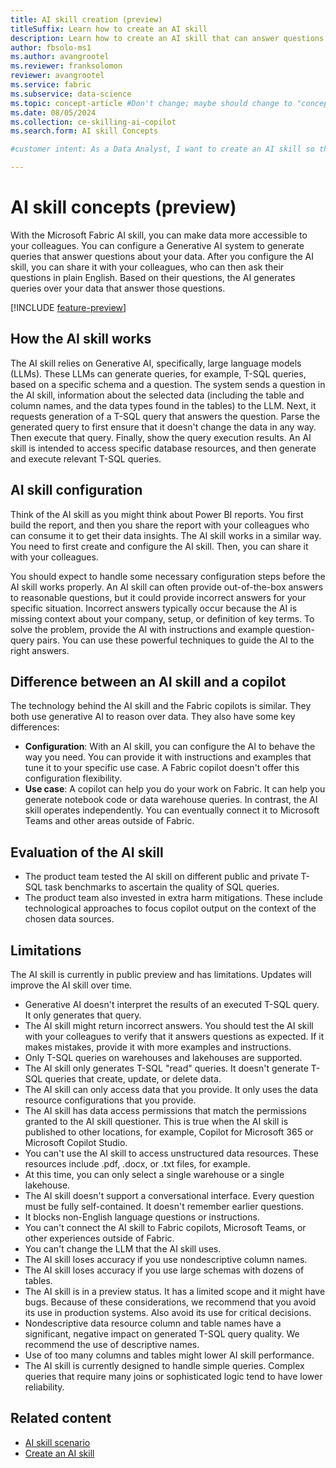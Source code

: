 ```yaml
---
title: AI skill creation (preview)
titleSuffix: Learn how to create an AI skill
description: Learn how to create an AI skill that can answer questions about data.
author: fbsolo-ms1
ms.author: avangrootel
ms.reviewer: franksolomon
reviewer: avangrootel
ms.service: fabric
ms.subservice: data-science
ms.topic: concept-article #Don't change; maybe should change to "conceptual".
ms.date: 08/05/2024
ms.collection: ce-skilling-ai-copilot
ms.search.form: AI skill Concepts

#customer intent: As a Data Analyst, I want to create an AI skill so that I can make it easier for me and my colleagues to get answers from data.

---
```


# AI skill concepts (preview)

With the Microsoft Fabric AI skill, you can make data more accessible to your colleagues. You can configure a Generative AI system to generate queries that answer questions about your data. After you configure the AI skill, you can share it with your colleagues, who can then ask their questions in plain English. Based on their questions, the AI generates queries over your data that answer those questions.

[!INCLUDE [feature-preview](../includes/feature-preview-note.md)]

## How the AI skill works

The AI skill relies on Generative AI, specifically, large language models (LLMs). These LLMs can generate queries, for example, T-SQL queries, based on a specific schema and a question. The system sends a question in the AI skill, information about the selected data (including the table and column names, and the data types found in the tables) to the LLM. Next, it requests generation of a T-SQL query that answers the question. Parse the generated query to first ensure that it doesn't change the data in any way. Then execute that query. Finally, show the query execution results. An AI skill is intended to access specific database resources, and then generate and execute relevant T-SQL queries.

## AI skill configuration

Think of the AI skill as you might think about Power BI reports. You first build the report, and then you share the report with your colleagues who can consume it to get their data insights. The AI skill works in a similar way. You need to first create and configure the AI skill. Then, you can share it with your colleagues.

You should expect to handle some necessary configuration steps before the AI skill works properly. An AI skill can often provide out-of-the-box answers to reasonable questions, but it could provide incorrect answers for your specific situation. Incorrect answers typically occur because the AI is missing context about your company, setup, or definition of key terms. To solve the problem, provide the AI with instructions and example question-query pairs. You can use these powerful techniques to guide the AI to the right answers.

## Difference between an AI skill and a copilot

The technology behind the AI skill and the Fabric copilots is similar. They both use generative AI to reason over data. They also have some key differences:

- **Configuration**: With an AI skill, you can configure the AI to behave the way you need. You can provide it with instructions and examples that tune it to your specific use case. A Fabric copilot doesn't offer this configuration flexibility.
- **Use case**: A copilot can help you do your work on Fabric. It can help you generate notebook code or data warehouse queries. In contrast, the AI skill operates independently. You can eventually connect it to Microsoft Teams and other areas outside of Fabric.

## Evaluation of the AI skill

- The product team tested the AI skill on different public and private T-SQL task benchmarks to ascertain the quality of SQL queries.
- The product team also invested in extra harm mitigations. These include technological approaches to focus copilot output on the context of the chosen data sources.

## Limitations

The AI skill is currently in public preview and has limitations. Updates will improve the AI skill over time.

- Generative AI doesn't interpret the results of an executed T-SQL query. It only generates that query.
- The AI skill might return incorrect answers. You should test the AI skill with your colleagues to verify that it answers questions as expected. If it makes mistakes, provide it with more examples and instructions.
- Only T-SQL queries on warehouses and lakehouses are supported.
- The AI skill only generates T-SQL "read" queries. It doesn't generate T-SQL queries that create, update, or delete data.
- The AI skill can only access data that you provide. It only uses the data resource configurations that you provide.
- The AI skill has data access permissions that match the permissions granted to the AI skill questioner. This is true when the AI skill is published to other locations, for example, Copilot for Microsoft 365 or Microsoft Copilot Studio.
- You can't use the AI skill to access unstructured data resources. These resources include .pdf, .docx, or .txt files, for example.
- At this time, you can only select a single warehouse or a single lakehouse.
- The AI skill doesn't support a conversational interface. Every question must be fully self-contained. It doesn't remember earlier questions.
- It blocks non-English language questions or instructions.
- You can't connect the AI skill to Fabric copilots, Microsoft Teams, or other experiences outside of Fabric.
- You can't change the LLM that the AI skill uses.
- The AI skill loses accuracy if you use nondescriptive column names.
- The AI skill loses accuracy if you use large schemas with dozens of tables.
- The AI skill is in a preview status. It has a limited scope and it might have bugs. Because of these considerations, we recommend that you avoid its use in production systems. Also avoid its use for critical decisions.
- Nondescriptive data resource column and table names have a significant, negative impact on generated T-SQL query quality. We recommend the use of descriptive names.
- Use of too many columns and tables might lower AI skill performance.
- The AI skill is currently designed to handle simple queries. Complex queries that require many joins or sophisticated logic tend to have lower reliability.

## Related content

- [AI skill scenario](ai-skill-scenario.md)
- [Create an AI skill](how-to-create-ai-skill.md)